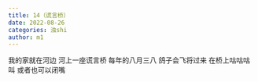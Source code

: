 ```yaml
---
title: 14（谎言桥）
date: 2022-08-26
categories: 浊shi
author: m1
---
```


我的家就在河边
河上一座谎言桥
每年的八月三八
鸽子会飞将过来
在桥上咕咕咕叫
或者也可以闭嘴
